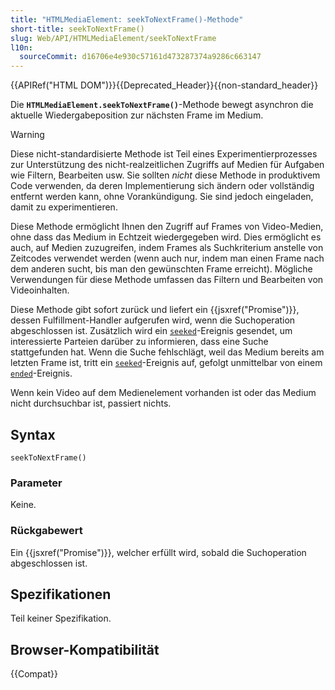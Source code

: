 ```yaml
---
title: "HTMLMediaElement: seekToNextFrame()-Methode"
short-title: seekToNextFrame()
slug: Web/API/HTMLMediaElement/seekToNextFrame
l10n:
  sourceCommit: d16706e4e930c57161d473287374a9286c663147
---
```


{{APIRef("HTML DOM")}}{{Deprecated_Header}}{{non-standard_header}}

Die **`HTMLMediaElement.seekToNextFrame()`**-Methode
bewegt asynchron die aktuelle Wiedergabeposition zur nächsten Frame im Medium.

> [!WARNING]
> Diese nicht-standardisierte Methode ist Teil eines Experimentierprozesses zur Unterstützung des
> nicht-realzeitlichen Zugriffs auf Medien für Aufgaben wie Filtern, Bearbeiten usw.
> Sie sollten _nicht_ diese Methode in produktivem Code verwenden, da deren Implementierung
> sich ändern oder vollständig entfernt werden kann, ohne Vorankündigung. Sie sind jedoch
> eingeladen, damit zu experimentieren.

Diese Methode ermöglicht Ihnen den Zugriff auf Frames von Video-Medien, ohne dass das Medium in Echtzeit wiedergegeben wird. Dies ermöglicht es auch, auf Medien zuzugreifen, indem Frames als Suchkriterium anstelle von Zeitcodes verwendet werden (wenn auch nur, indem man einen Frame nach dem anderen sucht, bis man den gewünschten Frame erreicht). Mögliche Verwendungen für diese Methode umfassen das Filtern und Bearbeiten von Videoinhalten.

Diese Methode gibt sofort zurück und liefert ein {{jsxref("Promise")}}, dessen Fulfillment-Handler aufgerufen wird, wenn die Suchoperation abgeschlossen ist. Zusätzlich wird ein [`seeked`](/de/docs/Web/API/HTMLMediaElement/seeked_event)-Ereignis gesendet, um interessierte Parteien darüber zu informieren, dass eine Suche stattgefunden hat. Wenn die Suche fehlschlägt, weil das Medium bereits am letzten Frame ist, tritt ein [`seeked`](/de/docs/Web/API/HTMLMediaElement/seeked_event)-Ereignis auf, gefolgt unmittelbar von einem [`ended`](/de/docs/Web/API/HTMLMediaElement/ended_event)-Ereignis.

Wenn kein Video auf dem Medienelement vorhanden ist oder das Medium nicht durchsuchbar ist, passiert nichts.

## Syntax

```js-nolint
seekToNextFrame()
```

### Parameter

Keine.

### Rückgabewert

Ein {{jsxref("Promise")}}, welcher erfüllt wird, sobald die Suchoperation abgeschlossen ist.

## Spezifikationen

Teil keiner Spezifikation.

## Browser-Kompatibilität

{{Compat}}
